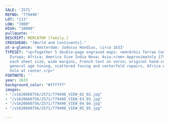 ```yaml
---
SALE: '2571'
REFNO: "779496"
LOT: "113"
LOW: "7000"
HIGH: "10000"
pullquote: ''
DESCRIPT: MERCATOR [family.]
CROSSHEAD: "[World and Continents]."
at-a-glance: 'Amsterdam: Jodocus Hondius, circa 1633'
TYPESET: "<p>Together 5 double-page engraved maps: <em>Orbis Terrae Compendiosa Descriptio;
  Europa; Africa; America Sive India Nova; Asia.</em> Approximately 17¾x22 inches
  each sheet size, wide margins, French text on verso; original hand-color in full;
  general age toning, scattered foxing and centerfold repairs, Africa with a small
  hole at center.</p>"
FOOTNOTE: ''
year: 1633
background_color: "#ffffff"
images:
- "/v1620660756/2571/779496_VIEW_02_02.jpg"
- "/v1620660756/2571/779496_VIEW_03_03.jpg"
- "/v1620660756/2571/779496_VIEW_04_04.jpg"
- "/v1620660756/2571/779496_VIEW_05_05.jpg"

---
```

